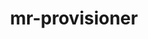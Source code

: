 ---
parent_project: mr
permalink: /engineering/projects/mr/mr-provisioner/
project_link_name: mr-provisioner
project_url: https://github.com/mr-provisioner/mr-provisioner
statsAvailable: 'true'
title: mr-provisioner
---